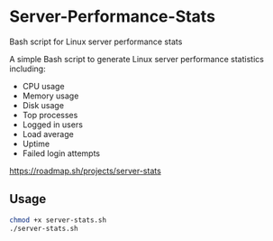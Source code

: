 # Server-Performance-Stats
Bash script for Linux server performance stats

A simple Bash script to generate Linux server performance statistics including:

- CPU usage
- Memory usage
- Disk usage
- Top processes
- Logged in users
- Load average
- Uptime
- Failed login attempts

https://roadmap.sh/projects/server-stats

## Usage

```bash
chmod +x server-stats.sh
./server-stats.sh
